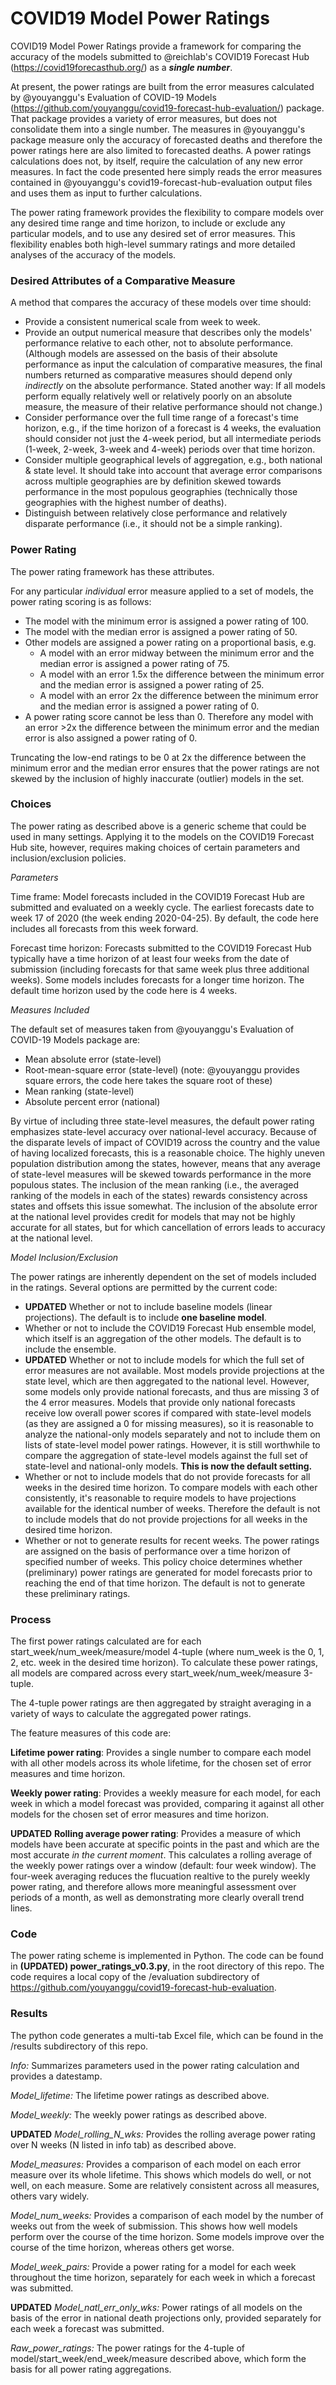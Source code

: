 # COVID19 Model Power Ratings

COVID19 Model Power Ratings provide a framework for comparing the accuracy of the models submitted to @reichlab's COVID19 Forecast Hub (https://covid19forecasthub.org/) as a ***single number***.

At present, the power ratings are built from the error measures calculated by @youyanggu's Evaluation of COVID-19 Models (https://github.com/youyanggu/covid19-forecast-hub-evaluation/) package. That package provides a variety of error measures, but does not consolidate them into a single number. The measures in @youyanggu's package measure only the accuracy of forecasted deaths and therefore the power ratings here are also limited to forecasted deaths. A power ratings calculations does not, by itself, require the calculation of any new error measures. In fact the code presented here simply reads the error measures contained in @youyanggu's covid19-forecast-hub-evaluation output files and uses them as input to further calculations.

The power rating framework provides the flexibility to compare models over any desired time range and time horizon, to include or exclude any particular models, and to use  any desired set of error measures. This flexibility enables both high-level summary ratings and more detailed analyses of the accuracy of the models.

### Desired Attributes of a Comparative Measure ###

A method that compares the accuracy of these models over time should:
* Provide a consistent numerical scale from week to week.
* Provide an output numerical measure that describes only the models' performance relative to each other, not to absolute performance. (Although models are assessed on the basis of their absolute performance as input the calculation of comparative measures, the final numbers returned as comparative measures should depend only *indirectly* on the absolute performance. Stated another way: If all models perform equally relatively well or relatively poorly on an absolute measure, the measure of their relative performance should not change.)
* Consider performance over the full time range of a forecast's time horizon, e.g., if the time horizon of a forecast is 4 weeks, the evaluation should consider not just the 4-week period, but all intermediate periods (1-week, 2-week, 3-week and 4-week) periods over that time horizon.
* Consider multiple geographical levels of aggregation, e.g., both national & state level. It should take into account that average error comparisons across multiple geographies are by definition skewed towards performance in the most populous geographies (technically those geographies with the highest number of deaths).
* Distinguish between relatively close performance and relatively disparate performance (i.e., it should not be a simple ranking).

### Power Rating ###

The power rating framework has these attributes.

For any particular *individual* error measure applied to a set of models, the power rating scoring is as follows:

* The model with the minimum error is assigned a power rating of 100.
* The model with the median error is assigned a power rating of 50.
* Other models are assigned a power rating on a proportional basis, e.g.
  * A model with an error midway between the minimum error and the median error is assigned a power rating of 75.
  * A model with an error 1.5x the difference between the minimum error and the median error is assigned a power rating of 25.
  * A model with an error 2x the difference between the minimum error and the median error is assigned a power rating of 0.
* A power rating score cannot be less than 0. Therefore any model with an error >2x the difference between the minimum error and the median error is also assigned a power rating of 0.

Truncating the low-end ratings to be 0 at 2x the difference between the minimum error and the median error ensures that the power ratings are not skewed by the inclusion of highly inaccurate (outlier) models in the set.

### Choices ###

The power rating as described above is a generic scheme that could be used in many settings. Applying it to the models on the COVID19 Forecast Hub site, however, requires making choices of certain parameters and inclusion/exclusion policies.

*Parameters*

Time frame: Model forecasts included in the COVID19 Forecast Hub are submitted and evaluated on a weekly cycle. The earliest forecasts date to week 17 of 2020 (the week ending 2020-04-25). By default, the code here includes all forecasts from this week forward.

Forecast time horizon: Forecasts submitted to the COVID19 Forecast Hub typically have a time horizon of at least four weeks from the date of submission (including forecasts for that same week plus three additional weeks). Some models includes forecasts for a longer time horizon. The default time horizon used by the code here is 4 weeks.

*Measures Included*

The default set of measures taken from @youyanggu's Evaluation of COVID-19 Models package are:

* Mean absolute error (state-level)
* Root-mean-square error (state-level) (note: @youyanggu provides square errors, the code here takes the square root of these)
* Mean ranking (state-level)
* Absolute percent error (national)

By virtue of including three state-level measures, the default power rating emphasizes state-level accuracy over national-level accuracy. Because of the disparate levels of impact of COVID19 across the country and the value of having localized forecasts, this is a reasonable choice. The highly uneven population distribution among the states, however, means that any average of state-level measures will be skewed towards performance in the more populous states.
The inclusion of the mean ranking (i.e., the averaged ranking of the models in each of the states) rewards consistency across states and offsets this issue somewhat.
The inclusion of the absolute error at the national level provides credit for models that may not be highly accurate for all states, but for which cancellation of errors leads to accuracy at the national level.

*Model Inclusion/Exclusion*

The power ratings are inherently dependent on the set of models included in the ratings. Several options are permitted by the current code:

* **UPDATED** Whether or not to include baseline models (linear projections). The default is to include **one baseline model**.
* Whether or not to include the COVID19 Forecast Hub ensemble model, which itself is an aggregation of the other models. The default is to include the ensemble.
* **UPDATED** Whether or not to include models for which the full set of error measures are not available. Most models provide projections at the state level, which are then aggregated to the national level. However, some models only provide national forecasts, and thus are missing 3 of the 4 error measures. Models that provide only national forecasts receive low overall power scores if compared with state-level models (as they are assigned a 0 for missing measures), so it is reasonable to analyze the national-only models separately and not to include them on lists of state-level model power ratings. However, it is still worthwhile to compare the aggregation of state-level models against the full set of state-level and national-only models. **This is now the default setting.**
* Whether or not to include models that do not provide forecasts for all weeks in the desired time horizon. To compare models with each other consistently, it's reasonable to require models to have projections available for the identical number of weeks. Therefore the default is not to include models that do not provide projections for all weeks in the desired time horizon.
* Whether or not to generate results for recent weeks. The power ratings are assigned on the basis of performance over a time horizon of specified number of weeks. This policy choice determines whether (preliminary) power ratings are generated for model forecasts prior to reaching the end of that time horizon. The default is not to generate these preliminary ratings.

### Process ###

The first power ratings calculated are for each start_week/num_week/measure/model 4-tuple (where num_week is the 0, 1, 2, etc. week in the desired time horizon). To calculate these power ratings, all models are compared across every start_week/num_week/measure 3-tuple.

The 4-tuple power ratings are then aggregated by straight averaging in a variety of ways to calculate the aggregated power ratings.

The feature measures of this code are:

**Lifetime power rating**: Provides a single number to compare each model with all other models across its whole lifetime, for the chosen set of error measures and time horizon.

**Weekly power rating**: Provides a weekly measure for each model, for each week in which a model forecast was provided, comparing it against all other models for the chosen set of error measures and time horizon.

**UPDATED** **Rolling average power rating**: Provides a measure of which models have been accurate at specific points in the past and which are the most accurate *in the current moment*. This calculates a rolling average of the weekly power ratings over a window (default: four week window). The four-week averaging reduces the flucuation realtive to the purely weekly power rating, and therefore allows more meaningful assessment over periods of a month, as well as demonstrating more clearly overall trend lines.

### Code ###

The power rating scheme is implemented in Python. The code can be found in **(UPDATED) power_ratings_v0.3.py**, in the root directory of this repo. The code requires a local copy of the /evaluation subdirectory of https://github.com/youyanggu/covid19-forecast-hub-evaluation.

### Results ###

The python code generates a multi-tab Excel file, which can be found in the /results subdirectory of this repo.

*Info:* Summarizes parameters used in the power rating calculation and provides a datestamp.

*Model_lifetime:* The lifetime power ratings as described above.

*Model_weekly:* The weekly power ratings as described above.

**UPDATED** *Model_rolling_N_wks:* Provides the rolling average power rating over N weeks (N listed in info tab) as described above.

*Model_measures:* Provides a comparison of each model on each error measure over its whole lifetime. This shows which models do well, or not well, on each measure. Some are relatively consistent across all measures, others vary widely.

*Model_num_weeks:* Provides a comparison of each model by the number of weeks out from the week of submission. This shows how well models perform over the course of the time horizon. Some models improve over the course of the time horizon, whereas others get worse.

*Model_week_pairs:* Provide a power rating for a model for each week throughout the time horizon, separately for each week in which a forecast was submitted.

**UPDATED** *Model_natl_err_only_wks:* Power ratings of all models on the basis of the error in national death projections only, provided separately for each week a forecast was submitted.

*Raw_power_ratings:* The power ratings for the 4-tuple of model/start_week/end_week/measure described above, which form the basis for all power rating aggregations.
